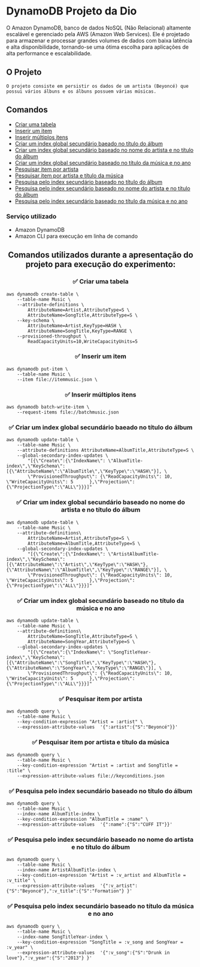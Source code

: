 # DynamoDB Projeto da Dio
O Amazon DynamoDB, banco de dados NoSQL (Não Relacional) altamente escalável e gerenciado pela AWS (Amazon Web Services). Ele é projetado para armazenar e processar grandes volumes de dados com baixa latência e alta disponibilidade, tornando-se uma ótima escolha para aplicações de alta performance e escalabilidade.

## O Projeto
    O projeto consiste em persistir os dados de um artista (Beyoncé) que possui vários álbuns e os álbuns possuem várias músicas.

## Comandos
* [Criar uma tabela](#✅-criar-uma-tabela)
* [Inserir um item](#✅-inserir-um-item)
* [Inserir múltiplos itens](#✅-inserir-múltiplos-itens)
* [Criar um index global secundário baeado no título do álbum](#✅-criar-um-index-global-secundário-baeado-no-título-do-álbum)
* [Criar um index global secundário baseado no nome do artista e no título do álbum](#✅-criar-um-index-global-secundário-baseado-no-nome-do-artista-e-no-título-do-álbum)
* [Criar um index global secundário baseado no título da música e no ano](#✅-criar-um-index-global-secundário-baseado-no-título-da-música-e-no-ano)
* [Pesquisar item por artista](#✅-pesquisar-item-por-artista)
* [Pesquisar item por artista e título da música](#✅-pesquisar-item-por-artista-e-título-da-música)
* [Pesquisa pelo index secundário baseado no título do álbum](#✅-pesquisa-pelo-index-secundário-baseado-no-título-do-álbum)
* [Pesquisa pelo index secundário baseado no nome do artista e no título do álbum](#✅-pesquisa-pelo-index-secundário-baseado-no-nome-do-artista-e-no-título-do-álbum)
* [Pesquisa pelo index secundário baseado no título da música e no ano](#✅-pesquisa-pelo-index-secundário-baseado-no-título-da-música-e-no-ano)

### Serviço utilizado
  - Amazon DynamoDB
  - Amazon CLI para execução em linha de comando




## <p align="center"> Comandos utilizados durante a apresentação do projeto para execução do experimento:

### <p align="center">✅ Criar uma tabela
```
aws dynamodb create-table \
    --table-name Music \
    --attribute-definitions \
        AttributeName=Artist,AttributeType=S \
        AttributeName=SongTitle,AttributeType=S \
    --key-schema \
        AttributeName=Artist,KeyType=HASH \
        AttributeName=SongTitle,KeyType=RANGE \
    --provisioned-throughput \
        ReadCapacityUnits=10,WriteCapacityUnits=5
```
### <p align="center">✅ Inserir um item
```
aws dynamodb put-item \
    --table-name Music \
    --item file://itemmusic.json \
```
### <p align="center">✅ Inserir múltiplos itens
```
aws dynamodb batch-write-item \
    --request-items file://batchmusic.json
```
### <p align="center">✅ Criar um index global secundário baeado no título do álbum
```
aws dynamodb update-table \
    --table-name Music \
    --attribute-definitions AttributeName=AlbumTitle,AttributeType=S \
    --global-secondary-index-updates \
        "[{\"Create\":{\"IndexName\": \"AlbumTitle-index\",\"KeySchema\":[{\"AttributeName\":\"AlbumTitle\",\"KeyType\":\"HASH\"}], \
        \"ProvisionedThroughput\": {\"ReadCapacityUnits\": 10, \"WriteCapacityUnits\": 5      },\"Projection\":{\"ProjectionType\":\"ALL\"}}}]"
```
### <p align="center">✅ Criar um index global secundário baseado no nome do artista e no título do álbum
```
aws dynamodb update-table \
    --table-name Music \
    --attribute-definitions\
        AttributeName=Artist,AttributeType=S \
        AttributeName=AlbumTitle,AttributeType=S \
    --global-secondary-index-updates \
        "[{\"Create\":{\"IndexName\": \"ArtistAlbumTitle-index\",\"KeySchema\":[{\"AttributeName\":\"Artist\",\"KeyType\":\"HASH\"}, {\"AttributeName\":\"AlbumTitle\",\"KeyType\":\"RANGE\"}], \
        \"ProvisionedThroughput\": {\"ReadCapacityUnits\": 10, \"WriteCapacityUnits\": 5      },\"Projection\":{\"ProjectionType\":\"ALL\"}}}]"
```
### <p align="center">✅ Criar um index global secundário baseado no título da música e no ano
```
aws dynamodb update-table \
    --table-name Music \
    --attribute-definitions\
        AttributeName=SongTitle,AttributeType=S \
        AttributeName=SongYear,AttributeType=S \
    --global-secondary-index-updates \
        "[{\"Create\":{\"IndexName\": \"SongTitleYear-index\",\"KeySchema\":[{\"AttributeName\":\"SongTitle\",\"KeyType\":\"HASH\"}, {\"AttributeName\":\"SongYear\",\"KeyType\":\"RANGE\"}], \
        \"ProvisionedThroughput\": {\"ReadCapacityUnits\": 10, \"WriteCapacityUnits\": 5      },\"Projection\":{\"ProjectionType\":\"ALL\"}}}]"
```
### <p align="center">✅ Pesquisar item por artista
```
aws dynamodb query \
    --table-name Music \
    --key-condition-expression "Artist = :artist" \
    --expression-attribute-values  '{":artist":{"S":"Beyoncé"}}'
```
### <p align="center">✅ Pesquisar item por artista e título da música
```
aws dynamodb query \
    --table-name Music \
    --key-condition-expression "Artist = :artist and SongTitle = :title" \
    --expression-attribute-values file://keyconditions.json
```
### <p align="center">✅ Pesquisa pelo index secundário baseado no título do álbum
```
aws dynamodb query \
    --table-name Music \
    --index-name AlbumTitle-index \
    --key-condition-expression "AlbumTitle = :name" \
    --expression-attribute-values  '{":name":{"S":"CUFF IT"}}'
```
### <p align="center">✅ Pesquisa pelo index secundário baseado no nome do artista e no título do álbum
```
aws dynamodb query \
    --table-name Music \
    --index-name ArtistAlbumTitle-index \
    --key-condition-expression "Artist = :v_artist and AlbumTitle = :v_title" \
    --expression-attribute-values  '{":v_artist":{"S":"Beyoncé"},":v_title":{"S":"Formation"} }'
```
### <p align="center">✅ Pesquisa pelo index secundário baseado no título da música e no ano
```
aws dynamodb query \
    --table-name Music \
    --index-name SongTitleYear-index \
    --key-condition-expression "SongTitle = :v_song and SongYear = :v_year" \
    --expression-attribute-values  '{":v_song":{"S":"Drunk in love"},":v_year":{"S":"2013"} }'
```

